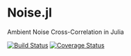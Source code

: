 # Noise.jl
Ambient Noise Cross-Correlation in Julia

[![Build Status](https://travis-ci.org/tclements/Noise.jl.svg?branch=master)](https://travis-ci.org/tclements/Noise.jl) [![Coverage Status](https://coveralls.io/repos/github/tclements/Noise.jl/badge.svg?branch=master)](https://coveralls.io/github/tclements/Noise.jl?branch=master)
